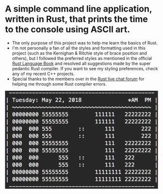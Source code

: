 # A simple command line application, written in Rust, that prints the time to the console using ASCII art.

* The only purpose of this project was to help me learn the basics of Rust.
* I'm not personally a fan of all the styles and formatting used in this project (such as the Kernighan & Ritchie style of brace position and others), but I followed the preferred styles as mentioned in the official [Rust Language Book](https://doc.rust-lang.org/book/second-edition/index.html) and resolved all suggestions made by the super pedantic Rust compiler.  If you want to see my styling preferences, check any of my recent C++ projects.
* Special thanks to the members over in the [Rust live chat forum](https://client00.chat.mibbit.com/?server=irc.mozilla.org&channel=%23rust) for helping me through some Rust compiler errors.

![alt tag](./Images/Screenshot.png)
